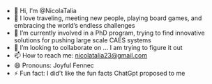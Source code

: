 - 👋 Hi, I’m @NicolaTalia
- 👀 I love traveling, meeting new people, playing board games, and embracing the world’s endless challenges
- 🌱 I’m currently involved in a PhD program, trying to find innovative solutions for pushing large scale CAES systems
- 💞️ I’m looking to collaborate on ... I am trying to figure it out
- 📫 How to reach me: nicolatalia23@gmail.com
- 😄 Pronouns: Joyful Fennec
- ⚡ Fun fact: I did't like the fun facts ChatGpt proposed to me 

<!---
NicolaTalia/NicolaTalia is a ✨ special ✨ repository because its `README.md` (this file) appears on your GitHub profile.
You can click the Preview link to take a look at your changes.
--->
